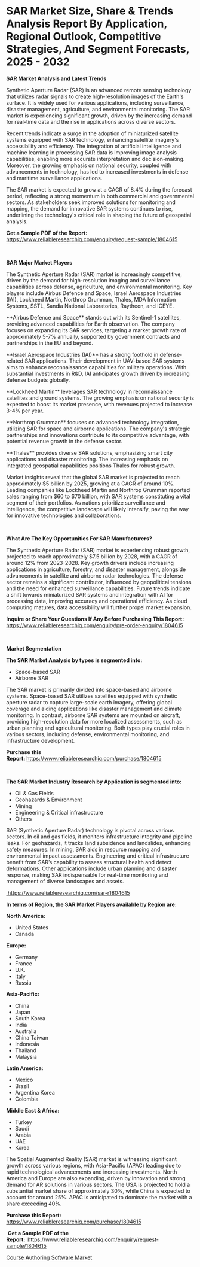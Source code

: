 <p><h1>SAR Market Size, Share & Trends Analysis Report By Application, Regional Outlook, Competitive Strategies, And Segment Forecasts, 2025 - 2032</h1></p><p><strong>SAR Market Analysis and Latest Trends</strong></p>
<p><p>Synthetic Aperture Radar (SAR) is an advanced remote sensing technology that utilizes radar signals to create high-resolution images of the Earth's surface. It is widely used for various applications, including surveillance, disaster management, agriculture, and environmental monitoring. The SAR market is experiencing significant growth, driven by the increasing demand for real-time data and the rise in applications across diverse sectors.</p><p>Recent trends indicate a surge in the adoption of miniaturized satellite systems equipped with SAR technology, enhancing satellite imagery's accessibility and efficiency. The integration of artificial intelligence and machine learning in processing SAR data is improving image analysis capabilities, enabling more accurate interpretation and decision-making. Moreover, the growing emphasis on national security, coupled with advancements in technology, has led to increased investments in defense and maritime surveillance applications.</p><p>The SAR market is expected to grow at a CAGR of 8.4% during the forecast period, reflecting a strong momentum in both commercial and governmental sectors. As stakeholders seek improved solutions for monitoring and mapping, the demand for innovative SAR systems continues to rise, underlining the technology's critical role in shaping the future of geospatial analysis.</p></p>
<p><strong>Get a Sample PDF of the Report:&nbsp;</strong> <a href="https://www.reliableresearchiq.com/enquiry/request-sample/1804615?utm_campaign=3083&utm_medium=2&utm_source=Github&utm_content=ia&utm_term=10032025&utm_id=sar">https://www.reliableresearchiq.com/enquiry/request-sample/1804615</a></p>
<p>&nbsp;</p>
<p><strong>SAR Major Market Players</strong></p>
<p><p>The Synthetic Aperture Radar (SAR) market is increasingly competitive, driven by the demand for high-resolution imaging and surveillance capabilities across defense, agriculture, and environmental monitoring. Key players include Airbus Defence and Space, Israel Aerospace Industries (IAI), Lockheed Martin, Northrop Grumman, Thales, MDA Information Systems, SSTL, Sandia National Laboratories, Raytheon, and ICEYE.</p><p>**Airbus Defence and Space** stands out with its Sentinel-1 satellites, providing advanced capabilities for Earth observation. The company focuses on expanding its SAR services, targeting a market growth rate of approximately 5-7% annually, supported by government contracts and partnerships in the EU and beyond.</p><p>**Israel Aerospace Industries (IAI)** has a strong foothold in defense-related SAR applications. Their development in UAV-based SAR systems aims to enhance reconnaissance capabilities for military operations. With substantial investments in R&D, IAI anticipates growth driven by increasing defense budgets globally.</p><p>**Lockheed Martin** leverages SAR technology in reconnaissance satellites and ground systems. The growing emphasis on national security is expected to boost its market presence, with revenues projected to increase 3-4% per year.</p><p>**Northrop Grumman** focuses on advanced technology integration, utilizing SAR for space and airborne applications. The company's strategic partnerships and innovations contribute to its competitive advantage, with potential revenue growth in the defense sector.</p><p>**Thales** provides diverse SAR solutions, emphasizing smart city applications and disaster monitoring. The increasing emphasis on integrated geospatial capabilities positions Thales for robust growth.</p><p>Market insights reveal that the global SAR market is projected to reach approximately $5 billion by 2025, growing at a CAGR of around 10%. Leading companies like Lockheed Martin and Northrop Grumman reported sales ranging from $60 to $70 billion, with SAR systems constituting a vital segment of their portfolios. As nations prioritize surveillance and intelligence, the competitive landscape will likely intensify, paving the way for innovative technologies and collaborations.</p></p>
<p>&nbsp;</p>
<p><strong>What Are The Key Opportunities For SAR Manufacturers?</strong></p>
<p><p>The Synthetic Aperture Radar (SAR) market is experiencing robust growth, projected to reach approximately $7.5 billion by 2028, with a CAGR of around 12% from 2023-2028. Key growth drivers include increasing applications in agriculture, forestry, and disaster management, alongside advancements in satellite and airborne radar technologies. The defense sector remains a significant contributor, influenced by geopolitical tensions and the need for enhanced surveillance capabilities. Future trends indicate a shift towards miniaturized SAR systems and integration with AI for processing data, improving accuracy and operational efficiency. As cloud computing matures, data accessibility will further propel market expansion.</p></p>
<p><strong>Inquire or Share Your Questions If Any Before Purchasing This Report:</strong> <a href="https://www.reliableresearchiq.com/enquiry/pre-order-enquiry/1804615?utm_campaign=3083&utm_medium=2&utm_source=Github&utm_content=ia&utm_term=10032025&utm_id=sar">https://www.reliableresearchiq.com/enquiry/pre-order-enquiry/1804615</a></p>
<p>&nbsp;</p>
<p><strong>Market Segmentation</strong></p>
<p><strong>The SAR Market Analysis by types is segmented into:</strong></p>
<p><ul><li>Space-based SAR</li><li>Airborne SAR</li></ul></p>
<p><p>The SAR market is primarily divided into space-based and airborne systems. Space-based SAR utilizes satellites equipped with synthetic aperture radar to capture large-scale earth imagery, offering global coverage and aiding applications like disaster management and climate monitoring. In contrast, airborne SAR systems are mounted on aircraft, providing high-resolution data for more localized assessments, such as urban planning and agricultural monitoring. Both types play crucial roles in various sectors, including defense, environmental monitoring, and infrastructure development.</p></p>
<p><strong>Purchase this Report:&nbsp;</strong><a href="https://www.reliableresearchiq.com/purchase/1804615?utm_campaign=3083&utm_medium=2&utm_source=Github&utm_content=ia&utm_term=10032025&utm_id=sar">https://www.reliableresearchiq.com/purchase/1804615</a></p>
<p>&nbsp;</p>
<p><strong>The SAR Market Industry Research by Application is segmented into:</strong></p>
<p><ul><li>Oil & Gas Fields</li><li>Geohazards & Environment</li><li>Mining</li><li>Engineering & Critical infrastructure</li><li>Others</li></ul></p>
<p><p>SAR (Synthetic Aperture Radar) technology is pivotal across various sectors. In oil and gas fields, it monitors infrastructure integrity and pipeline leaks. For geohazards, it tracks land subsidence and landslides, enhancing safety measures. In mining, SAR aids in resource mapping and environmental impact assessments. Engineering and critical infrastructure benefit from SAR’s capability to assess structural health and detect deformations. Other applications include urban planning and disaster response, making SAR indispensable for real-time monitoring and management of diverse landscapes and assets.</p></p>
<p><a href="https://www.reliableresearchiq.com/sar-r1804615?utm_campaign=3083&utm_medium=2&utm_source=Github&utm_content=ia&utm_term=10032025&utm_id=sar">&nbsp;https://www.reliableresearchiq.com/sar-r1804615</a></p>
<p><strong>In terms of Region, the SAR Market Players available by Region are:</strong></p>
<p>
    <p> <strong> North America: </strong>
        <ul>
            <li>United States</li>
            <li>Canada</li>
        </ul>
        </p> 
    <p> <strong> Europe: </strong>
        <ul>
            <li>Germany</li>
            <li>France</li>
            <li>U.K.</li>
            <li>Italy</li>
            <li>Russia</li>
        </ul>
        </p> 
    <p> <strong> Asia-Pacific: </strong>
        <ul>
            <li>China</li>
            <li>Japan</li>
            <li>South Korea</li>
            <li>India</li>
            <li>Australia</li>
            <li>China Taiwan</li>
            <li>Indonesia</li>
            <li>Thailand</li>
            <li>Malaysia</li>
        </ul>
        </p> 
    <p> <strong> Latin America: </strong>
        <ul>
            <li>Mexico</li>
            <li>Brazil</li>
            <li>Argentina Korea</li>
            <li>Colombia</li>
        </ul>
        </p> 
    <p> <strong> Middle East & Africa: </strong>
        <ul>
            <li>Turkey</li>
            <li>Saudi</li>
            <li>Arabia</li>
            <li>UAE</li>
            <li>Korea</li>
        </ul>
    </p>
    </p>
<p><p>The Spatial Augmented Reality (SAR) market is witnessing significant growth across various regions, with Asia-Pacific (APAC) leading due to rapid technological advancements and increasing investments. North America and Europe are also expanding, driven by innovation and strong demand for AR solutions in various sectors. The USA is projected to hold a substantial market share of approximately 30%, while China is expected to account for around 25%. APAC is anticipated to dominate the market with a share exceeding 40%.</p></p>
<p><strong>Purchase this Report: </strong><a href="https://www.reliableresearchiq.com/purchase/1804615?utm_campaign=3083&utm_medium=2&utm_source=Github&utm_content=ia&utm_term=10032025&utm_id=sar">https://www.reliableresearchiq.com/purchase/1804615</a></p>
<p>&nbsp;<strong>Get a Sample PDF of the Report:&nbsp;&nbsp;</strong><a href="https://www.reliableresearchiq.com/enquiry/request-sample/1804615?utm_campaign=3083&utm_medium=2&utm_source=Github&utm_content=ia&utm_term=10032025&utm_id=sar">https://www.reliableresearchiq.com/enquiry/request-sample/1804615</a></p>
<p><strong></strong></p>
<p><p><a href="https://github.com/lalolatiot/Market-Research-Report-List-1/blob/main/course-authoring-software-market.md?utm_campaign=3083&utm_medium=2&utm_source=Github&utm_content=ia&utm_term=10032025&utm_id=sar">Course Authoring Software Market</a></p></p>